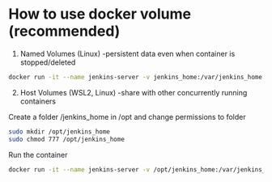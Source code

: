 # How to use docker volume (recommended)

1. Named Volumes (Linux) -persistent data even when container is stopped/deleted

  ```sh
  docker run -it --name jenkins-server -v jenkins_home:/var/jenkins_home jenkins:latest /bin/bash
  ```

2. Host Volumes (WSL2, Linux) -share with other concurrently running containers

  Create a folder /jenkins_home in /opt and change permissions to folder
  
  ```sh
  sudo mkdir /opt/jenkins_home
  sudo chmod 777 /opt/jenkins_home
  ```
  
  Run the container
  ```sh
  docker run -it --name jenkins-server -v /opt/jenkins_home:/var/jenkins_home jenkins:latest /bin/bash
  ```
